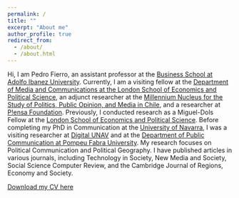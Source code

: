 ```yaml
---
permalink: /
title: ""
excerpt: "About me"
author_profile: true
redirect_from: 
  - /about/
  - /about.html
---
```


Hi, I am Pedro Fierro, an assistant professor at the [Business School at Adolfo Ibanez University](https://negocios.uai.cl/). Currently, I am a visiting fellow at the [Department of Media and Communications at the London School of Economics and Political Science](https://www.lse.ac.uk/media-and-communications/people/visiting-and-associate-staff/pedro-fierro/Dr-Pedro-Fierro), an adjunct researcher at the [Millennium Nucleus for the Study of Politics, Public Opinion, and Media in Chile](https://mepop.cl/), and a researcher at [P!ensa Foundation](https://www.fundacionpiensa.cl/inicio/). Previously, I conducted research as a Miguel-Dols Fellow at the [London School of Economics and Political Science](https://www.lse.ac.uk/canada-blanch/activities/Fellowship-Scheme). Before completing my PhD in Communication at the [University of Navarra](https://www.unav.edu/web/facultad-de-comunicacion), I was a visiting researcher at [Digital UNAV](https://www.unav.edu/web/facultad-de-comunicacion/profesores-e-investigacion/digitalunav) and at the [Department of Public Communication at Pompeu Fabra University](https://www.upf.edu/web/comunicacio). My research focuses on Political Communication and Political Geography. I have published articles in various journals, including Technology in Society, New Media and Society, Social Science Computer Review, and the Cambridge Journal of Regions, Economy and Society. 

[Download my CV here](https://pedrofierroz87.github.io/files/PedroFierro_CV.pdf)
